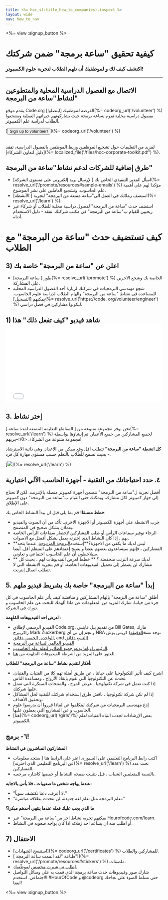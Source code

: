 ```yaml
---
title: <%= hoc_s(:title_how_to_companies).inspect %>
layout: wide
nav: how_to_nav
---
```

<%= view :signup_button %>

# كيفية تحقيق "ساعة برمجة" ضمن شركتك

### اكتشف كيف لك و لموظفيك أن تلهم الطلاب لتجربة علوم الكمبيوتر!

* * *

## الاتصال مع الفصول الدراسية المحلية والمتطوعين لنشاط"ساعة من البرمجة"

يقدم موقع Code.org الفرصة لموظفيك [ليتصلوا](%= codeorg_url('/volunteer') %) بفصول دراسية محلية تقوم بساعة برمجة حيث يشاركونهم خبراتهم العملية ويشجعوا الطلاب لدراسة علم الكمبيوتر.

[<button>Sign up to volunteer!</button>](%= codeorg_url('/volunteer') %) <br /> <br />

لمزيد من التعليمات حول تشجيع الموظفين وربط الموظفين بالفصول الدراسية، تفقد [دليل لتعاون الشركاء](%= localized_file('/files/hoc-corporate-toolkit.pdf') %).

## طرق إضافية للشركات لدعم نشاط"ساعة من البرمجة"

- اسأل المدير التنفيذي الخاص بك [ لإرسال بريد إلكتروني على مستوى الشركة](%= resolve_url('/promote/resources#sample-emails') %) مؤكدا لهم على أهمية علم الحاسوب، وتشجيع العاملين على نشر الموضوع.
- استضف زملائك في العمل الى"ساعة ممتعة من البرمجة" لتجربة [ الأنشطة](%= resolve_url('/learn') %).
- استضف حدث "ساعة من البرمجة" لفصول دراسية محلية للطلاب أو شركاء غير ربحيين للقيام ب"ساعة من البرمجة" في مكتب شركتك. تفقد - دليل الاستخدام أدناه.

# كيف تستضيف حدث "ساعة من البرمجة" مع الطلاب

## 3) اعلن عن "ساعة من البرمجة" خاصة بك

- طور [ ساعة البرمجة](%= resolve_url('/promote') %) الخاصة بك وشجع الآخرين على المشاركة.
- شجع مهندسي البرمجيات في شركتك لزيارة أحد الفصول الدراسية المحلية للمساعدة في نشاط "ساعة من البرمجة" والهام الطلاب لدراسة علوم الحاسوب. يمكنهم [التسجيل](%= resolve_url('https://code. org/volunteer/engineer') %) ليكونوا مشاركين في فصل دراسي.

## 1) شاهد فيديو "كيف تفعل ذلك" هذا <iframe width="500" height="255" src="//www.youtube.com/embed/SrnvvWDm73k" frameborder="0" allowfullscreen mark="crwd-mark"></iframe> 

## 3. إختر نشاط

نحن نوفر مجموعة متنوعة من [ المقاطع التعليمة الممتعة لمدة ساعة ](%= resolve_url('/learn') %) لجميع المشاركين من جميع الأعمار, تم إنشاؤها بواسطة مجموعة متنوعة من الشركاء. <0/>جربهم!</p> 

**كل انشطة "ساعة من البرمجة"** تتطلب اقل وقع ممكن من الاعداد, وهي ذاتية الاسترشاد - بحيث تسمح للطلاب بالتعلم حسب مستوى مهارة كل فرد.

[![](/images/fit-700/tutorials.png)](%= resolve_url('/learn') %)

## ٤. حدد احتياجاتك من التقنية - أجهزة الحاسب الآلي اختيارية

أفضل تجربة ل"ساعة من البرمجة" تتضمن أجهزة كمبيوتر متصلة بالإنترنت. لكن **لا** تحتاج إلى جهاز كمبيوتر لكل مشارك، ويمكنك حتى القيام ب"ساعة من البرمجة" دون كمبيوتر على الإطلاق.

**خطط مسبقا!** قم بما يلي قبل ان يبدأ النشاط الخاص بك:

- جرب الانشطة على أجهزة الكمبيوتر أو الاجهزة الاخرى. تأكد من أن الصوت والفيديو يعملان بشكل صحيح في المتصفح.
- الرجاء توفير سماعات الرأس أو طلب المشاركين لإحضار سماعات الرأس الخاصة بهم ، إذا كان النشاط الذي إخترته يعمل بشكل أفضل مع الاصوات.
- **ليس لديك ما يكفي من الاجهزة؟**إستخدم[البرمجة المزدوجة](https://www.youtube.com/watch?v=vgkahOzFH2Q). عندما يتحد المشاركين ، فإنهم سيساعدون بعضهم بعضا و يصبح إعتمادهم على المنظم أقل. أيضا سيلاحظون أن علم الحاسوب اجتماعي و تعاوني.
- ** لديك سرعة انترنت منخفضة ؟ ** خطط لعرض الفيديوهات لهم ، بحيث كل مشارك لن يضطر إلى تحميل الفيديوهات الخاصة. أو قم بتجربة الانشطه التي لا تتطلب اتصال إنترنت.

## 5. إبدأ "ساعة من البرمجة" خاصة بك بشريط فيديو ملهم

أطلق "ساعة من البزمجة" بإلهام المشاركين و مناقشة كيف يأثر علم الحاسوب في كل جزء من حياتنا. شارك المزيد من المعلومات عن ماذا ألهمك للبحث عن علم الحاسوب و دورك في الشركة.

**اعرض احد الفيديوهات المُلهِمة:**

- الفيديو الرسمي لإطلاق Code.org، من تقديم بيل غايتس Bill Gates, مارك زاكربيرج Mark Zuckerberg و نجم إن بي أي NBA كريس بوش (توجد نسخ[الدقيقة الواحدة](https://www.youtube.com/watch?v=qYZF6oIZtfc), [الخمس دقائق](https://www.youtube.com/watch?v=nKIu9yen5nc), and [ التسع دقائق](https://www.youtube.com/watch?v=dU1xS07N-FA)).
- [الفيديو العالمي لساعة من البرمجة ](https://www.youtube.com/watch?v=KsOIlDT145A)
- [الرئيس اوباما يدعو جميع الطلاب لتعلم علم الحاسوب](https://www.youtube.com/watch?v=6XvmhE1J9PY).
- للعثور على المزيد من أشرطة الفيديوهات الملهمة من [ هنا](https://www.youtube.com/playlist?list=PLzdnOPI1iJNfpD8i4Sx7U0y2MccnrNZuP).

**أفكار لتقديم نشاط "ساعة من البرمجة" للطلاب:**

- اشرح كيف تأثير التكنولوجيا على حياتنا ، عن طريق أمثلة تهم كلا من الفتيات والفتيان. تحدث عن التكنولوجيا التي تقوم بإنقاذ الأرواح ، ومساعدة الناس.
- إذا كنت تعمل في شركة تكنولوجيا ، عرض المرح ، والمنتجات المبتكرة التي تعمل عليها شركتك.
- إذا لم تكن شركة تكنولوجيا ، ناقش طرق إستخدام شركتك للتقنية لحل المشاكل وتحقيق الأهداف.
- إدع مهندسي البرمجيات من شركتك ليتكلموا عن لماذا قرروا أن يدرسوا علوم الحاسوب و عن المشاريع التي يعملون عليها.
- [هنا](%= codeorg_url('/girls')%) بعض الإرشادات لجذب انتباه الفتيات لعلم الكمبيوتر.

## ٦- برمج!

**المشاركون المباشرون في النشاط**

- اكتب رابط البرنامج التعليمي على السبورة. اعثر على الرابط هنا [ ستجد معلومات عن البرنامج التعليمي الذي اخترته](%= resolve_url('/learn') %) تحت عدد المشاركين.
- بالنسبة للمتعلمين الشباب ، قبل بتثبيت صفحه النشاط أو حفضها كاشاره مرجعيه.

**عندما يواجه شخص ما صعوبات ، فلا بأس بالاجابة:**

- "لا أعرف، دعنا نكتشف سوياً."
- "تعلم البرمجة مثل تعلم لغة جديدة، لن تتحدث بطلاقة مباشرة."

**ما الذي يجب عليك فعله عندما ينتهي أحدهم مبكرا؟**

- يمكنهم تجربه نشاط اخر من"ساعة من البرمجة" عبر Hourofcode.com/learn.
- أو اطلب منه ان يساعد احد زملائه اذا كان يواجه صعوبه في النشاط.

## 7) الاحتفال

- [استنسخ الشهادات](%= codeorg_url('/certificates') %) للمشاركين والطلاب.
- [ طباعة "لقد اتممت ساعة البرمجة"!](%= resolve_url('/promote/resources#stickers') %) ملصقات.
- [ اطلب تي شيرت مخصص](http://blog.code.org/post/132608499493/hour-of-code-shirts-and-more) لموظّفيك.
- شارك صور وفيديوهات حدث ساعة برمجة الذي قمت به على وسائل التواصل الاجتماعي. استخدم #HourOfCode و @codeorg حتى نسلط الضوء على نجاحك ايضا!

<%= view :signup_button %>